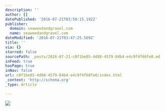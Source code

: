 ```yaml
---
description: ''
author: []
datePublished: '2016-07-21T03:50:15.192Z'
publisher:
  domain: seaweedandgravel.com
  name: seaweedandgravel.com
dateModified: '2016-07-21T03:47:25.569Z'
title: ''
via: {}
starred: false
sourcePath: _posts/2016-07-21-c0f1be85-4d88-4579-84b4-e4c9f4f68fe0.md
inFeed: true
hasPage: true
inNav: false
url: c0f1be85-4d88-4579-84b4-e4c9f4f68fe0/index.html
_context: 'http://schema.org'
_type: Article

---
```

![](http://cdn.shopify.com/s/files/1/0168/8754/files/Seaweed_canada-cb550.jpg?4538)